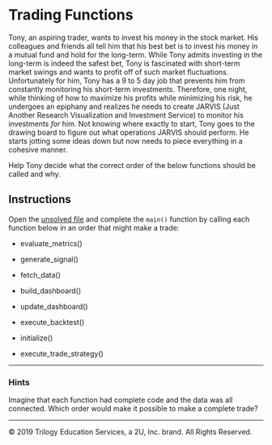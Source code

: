 # Trading Functions

Tony, an aspiring trader, wants to invest his money in the stock market. His colleagues and friends all tell him that his best bet is to invest his money in a mutual fund and hold for the long-term. While Tony admits investing in the long-term is indeed the safest bet, Tony is fascinated with short-term market swings and wants to profit off of such market fluctuations. Unfortunately for him, Tony has a 9 to 5 day job that prevents him from constantly monitoring his short-term investments. Therefore, one night, while thinking of how to maximize his profits while minimizing his risk, he undergoes an epiphany and realizes he needs to create JARVIS (Just Another Research Visualization and Investment Service) to monitor his investments *for* him. Not knowing where exactly to start, Tony goes to the drawing board to figure out what operations JARVIS should perform. He starts jotting some ideas down but now needs to piece everything in a cohesive manner.

Help Tony decide what the correct order of the below functions should be called and why.

## Instructions

Open the [unsolved file](Unsolved/jarvis_v1.py) and complete the `main()` function by calling each function below in an order that might make a trade:

* evaluate_metrics()

* generate_signal()

* fetch_data()

* build_dashboard()

* update_dashboard()

* execute_backtest()

* initialize()

* execute_trade_strategy()

---

### Hints

Imagine that each function had complete code and the data was all connected. Which order would make it possible to make a complete trade?

---

© 2019 Trilogy Education Services, a 2U, Inc. brand. All Rights Reserved.
